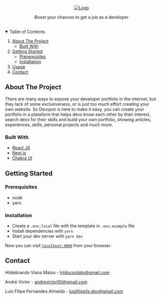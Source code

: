 <!-- PROJECT LOGO -->
<br />
<p align="center">
  <a href="https://github.com/hackateam-exreact/backend">
    <img src="https://media.discordapp.net/attachments/851820377159106644/855570181208276992/logo.png" alt="Logo">
  </a>


  <p align="center">
    Boost your chances to get a job as a developer
  </p>
</p>

<br/>



<!-- TABLE OF CONTENTS -->
<details open="open">
  <summary>Table of Contents</summary>
  <ol>
    <li>
      <a href="#about-the-project">About The Project</a>
      <ul>
        <li><a href="#built-with">Built With</a></li>
      </ul>
    </li>
    <li>
      <a href="#getting-started">Getting Started</a>
      <ul>
        <li><a href="#prerequisites">Prerequisites</a></li>
        <li><a href="#installation">Installation</a></li>
      </ul>
    </li>
    <li><a href="#usage">Usage</a></li>
    <li><a href="#contact">Contact</a></li>
    
  </ol>
</details>



<!-- ABOUT THE PROJECT -->
## About The Project

There are many ways to expose your developer portfolio in the internet, but they lack of some exclusiveness, or is just too much effort creating your own website. So Devspot is here to make it easy, you can create your portfolio in a plataform that helps devs know each other by their interest, search devs for their skills and build your own portfolio, showing articles, experiences, skills, personal projects and much more.


### Built With

* [React JS](https://reactjs.org/)
* [Next.js](https://nextjs.org/)
* [Chakra UI](https://chakra-ui.com/)



<!-- GETTING STARTED -->
## Getting Started

### Prerequisites

* node
* yarn

### Installation

* Create a `.env.local` file with the template in `.env.example` file 
* Install dependencies with `yarn`
* Start your dev server with `yarn dev`


Now you can visit [`localhost:3000`](http://localhost:3000) from your browser.


<!-- CONTACT -->
## Contact

Hildebrando Viana Matos - hildocontato@gmail.com

André Victor - andrevictor50@gmail.com

Luis Filipe Fernandes Almeida - luisfilipefa.dev@gmail.com
